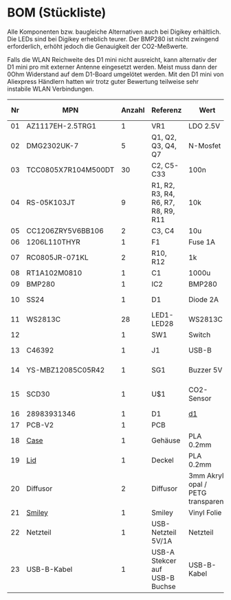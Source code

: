 # BOM (Stückliste)

Alle Komponenten bzw. baugleiche Alternativen auch bei Digikey erhältlich. Die LEDs sind bei Digikey erheblich teurer. Der BMP280 ist nicht zwingend erforderlich, erhöht jedoch die Genauigkeit der CO2-Meßwerte.

Falls die WLAN Reichweite des D1 mini nicht ausreicht, kann alternativ der D1 mini pro mit externer Antenne eingesetzt werden. Meist muss dann der 0Ohm Widerstand auf dem D1-Board umgelötet werden. Mit den D1 mini von Aliexpress Händlern hatten wir trotz guter Bewertung teilweise sehr instabile WLAN Verbindungen.

| Nr  | MPN  | Anzahl  |Referenz |Wert|Hersteller|Footprint|LCSC-Nr|Digikey-Nr|
| ------------ | ------------ | ------------ | ------------ |------------ |------------ |------------ |------------ |------------ |
| 01 | AZ1117EH-2.5TRG1 |1   |VR1 |LDO 2.5V|Diodes Incorporated|SOT-223 |[C92106][C92106] ||
| 02 | DMG2302UK-7 | 5 | Q1, Q2, Q3, Q4, Q7 |N-Mosfet|Diodes Incorporated|SOT-23-3|[C460977][C460977] ||
|03| TCC0805X7R104M500DT |30|C2, C5-C33|100n| CCTC|0805_C|[C360619][C360619] ||
|04|RS-05K103JT|9|R1, R2, R3, R4, R6, R7, R8, R9, R11|10k|FH(Guangdong Fenghua Advanced Tech)|0805_R|[C115295][C115295]||
|05|CC1206ZRY5V6BB106|2|C3, C4|10u| YAGEO|1206_C|[C113914][C113914] ||
|06|1206L110THYR|1|F1|Fuse 1A|	Littelfuse|1206|[C126818][C126818] ||
|07|RC0805JR-071KL|2|R10, R12|1k|YAGEO|0805_R|[C100046][C100046]|| 
|08|RT1A102M0810|1|C1|1000u| ROQANG|SMD,8x10.2mm |[C280406][C280406] ||
|09|BMP280|1|IC2|BMP280| Bosch Sensortec|LGA-8 |[C83291][C83291] ||
|10|SS24|1|D1|Diode 2A| MDD(Microdiode Electronics)|SMB(DO-214AA)|[C35501][C35501] ||
|11|WS2813C|28|LED1-LED28| WS2813C|Worldsemi|SMD,5x5mm |[C194323][C194323] ||
|12||1|SW1|Switch||Through Hole|||
|13|C46392|1|J1|USB-B| Jing Extension of the Electronic Co.|Through Hole|[C46392][C46392]||
|14|YS-MBZ12085C05R42|1|SG1|Buzzer 5V|Fengming| 	Through Hole,12x8.5mm|[C409842][C409842]||
|15|SCD30|1|U$1|CO2-Sensor| Sensirion AG|Through Hole|| [1649-1098-ND][1649-1098-ND] |
|16|28983931346|1|D1|[d1][d1] |AZDelivery|Through Hole|||
|17|PCB-V2|1|PCB||jlcpcb||||
|18|[Case](../Case/OpenSCAD/case.stl)|1|Gehäuse|PLA 0.2mm|3D-Druck||||
|19|[Lid](../Case/OpenSCAD/lid.stl)|1|Deckel|PLA 0.2mm|3D-Druck||||
|20|Diffusor|2|Diffusor|3mm Akryl opal / PETG transparent|Lasercutter/3D-Druck||||
|21|[Smiley](../Case/SilhouetteStudio/smiley.svg)|1|Smiley|Vinyl Folie|Plotter/ausschneiden||||
|22|Netzteil|1|USB-Netzteil 5V/1A|Netzteil|diverse Hersteller||||
|23|USB-B-Kabel|1|USB-A Stekcer auf USB-B Buchse|USB-B-Kabel|diverse Hersteller||||

[C194323]: https://lcsc.com/product-detail/Light-Emitting-Diodes-LED_Worldsemi-WS2813C_C194323.html "C194323"
[C35501]: https://lcsc.com/product-detail/Schottky-Barrier-Diodes-SBD_MDD-Microdiode-Electronics-SS24_C35501.html "C35501"
[C83291]: https://lcsc.com/product-detail/Gas-Sensors_Bosch-Sensortec-BMP280_C83291.html "C83291"
[C280406]: https://lcsc.com/product-detail/Aluminum-Electrolytic-Capacitors-SMD_ROQANG-RT1A102M0810_C280406.html "C280406"
[C115295]: https://lcsc.com/product-detail/Chip-Resistor-Surface-Mount_FH-Guangdong-Fenghua-Advanced-Tech-RS-05K103JT_C115295.html "C115295"
[C126818]: https://lcsc.com/product-detail/PTC-Resettable-Fuses_Littelfuse-1206L110THYR_C126818.html "C126818"
[C113914]: https://lcsc.com/product-detail/Multilayer-Ceramic-Capacitors-MLCC-SMD-SMT_YAGEO-CC1206ZRY5V6BB106_C113914.html "C113914"
[C100046]: https://lcsc.com/product-detail/Chip-Resistor-Surface-Mount_YAGEO-RC0805JR-071KL_C100046.html 
[C360619]: https://lcsc.com/product-detail/Multilayer-Ceramic-Capacitors-MLCC-SMD-SMT_CCTC-TCC0805X7R104M500DT_C360619.html "C360619"
[C460977]: https://lcsc.com/product-detail/MOSFET_Diodes-Incorporated-DMG2302UK-7_C460977.html "C460977"
[C92106]: https://lcsc.com/product-detail/Dropout-Regulators-LDO_Diodes-Incorporated-AZ1117EH-2-5TRG1_C92106.html "C92106"
[C136720]: https://lcsc.com/product-detail/Toggle-Switches_Korean-Hroparts-Elec-SK-12E12-G5_C136720.html "C136720"
[C46392]: https://lcsc.com/product-detail/USB-Connectors_Jing-Extension-of-the-Electronic-Co-C46392_C46392.html "C46392"
[C409842]: https://lcsc.com/product-detail/Buzzers_Fengming-YS-MBZ12085C05R42_C409842.html "C409842"
[1649-1098-ND]: https://www.digikey.de/product-detail/de/sensirion-ag/SCD30/1649-1098-ND/8445334 "1649-1098-ND"
[d1]: https://www.az-delivery.de/products/d1-mini?variant=28983931346 "D1 Mini NodeMcu mit ESP8266-12F"

